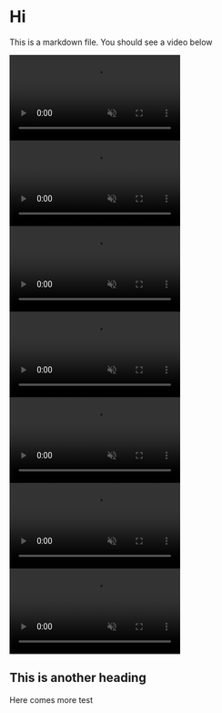 # Hi

This is a markdown file. You should see a video below

<video autoplay muted loop playsinline>
  <source src="examples/card.mp4" type="video/mp4">
</video>

<video autoplay muted loop playsinline>
  <source src="examples/dark-mode.mp4" type="video/mp4">
</video>

<video autoplay muted loop playsinline>
  <source src="examples/eyes.mp4" type="video/mp4">
</video>

<video autoplay muted loop playsinline>
  <source src="examples/garden.mp4" type="video/mp4">
</video>

<video autoplay muted loop playsinline>
  <source src="examples/popup.mp4" type="video/mp4">
</video>

<video autoplay muted loop playsinline>
  <source src="examples/sky.mp4" type="video/mp4">
</video>

<video autoplay muted loop playsinline>
  <source src="examples/to-do.mp4" type="video/mp4">
</video>

## This is another heading

Here comes more test
